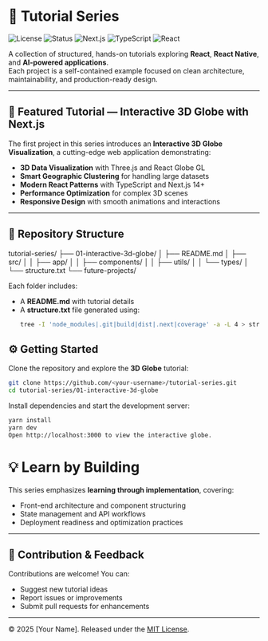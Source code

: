# 🧭 Tutorial Series

![License](https://img.shields.io/badge/license-MIT-blue.svg)
![Status](https://img.shields.io/badge/status-active-brightgreen.svg)
![Next.js](https://img.shields.io/badge/framework-Next.js-black?logo=nextdotjs)
![TypeScript](https://img.shields.io/badge/language-TypeScript-blue?logo=typescript)
![React](https://img.shields.io/badge/library-React-61DAFB?logo=react)

A collection of structured, hands-on tutorials exploring **React**, **React Native**, and **AI-powered applications**.  
Each project is a self-contained example focused on clean architecture, maintainability, and production-ready design.

---

## 🚀 Featured Tutorial — Interactive 3D Globe with Next.js

The first project in this series introduces an **Interactive 3D Globe Visualization**, a cutting-edge web application demonstrating:

- **3D Data Visualization** with Three.js and React Globe GL
- **Smart Geographic Clustering** for handling large datasets
- **Modern React Patterns** with TypeScript and Next.js 14+
- **Performance Optimization** for complex 3D scenes
- **Responsive Design** with smooth animations and interactions

---

## 📁 Repository Structure

tutorial-series/
├── 01-interactive-3d-globe/
│ ├── README.md
│ ├── src/
│ │ ├── app/
│ │ ├── components/
│ │ ├── utils/
│ │ └── types/
│ └── structure.txt
└── future-projects/


Each folder includes:
- A **README.md** with tutorial details  
- A **structure.txt** file generated using:
  ```bash
  tree -I 'node_modules|.git|build|dist|.next|coverage' -a -L 4 > structure.txt

## ⚙️ Getting Started

Clone the repository and explore the **3D Globe** tutorial:

```bash
git clone https://github.com/<your-username>/tutorial-series.git
cd tutorial-series/01-interactive-3d-globe
```
Install dependencies and start the development server:

```bash
yarn install
yarn dev
Open http://localhost:3000 to view the interactive globe.
```

# 💡 Learn by Building

This series emphasizes **learning through implementation**, covering:

- Front-end architecture and component structuring  
- State management and API workflows  
- Deployment readiness and optimization practices  

---

## 🤝 Contribution & Feedback

Contributions are welcome! You can:

- Suggest new tutorial ideas  
- Report issues or improvements  
- Submit pull requests for enhancements  

---

© 2025 [Your Name]. Released under the [MIT License](LICENSE).
